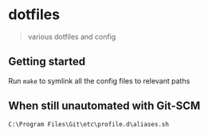 # dotfiles

> various dotfiles and config

## Getting started

Run `make` to symlink all the config files to relevant paths

## When still unautomated with Git-SCM
`C:\Program Files\Git\etc\profile.d\aliases.sh`
